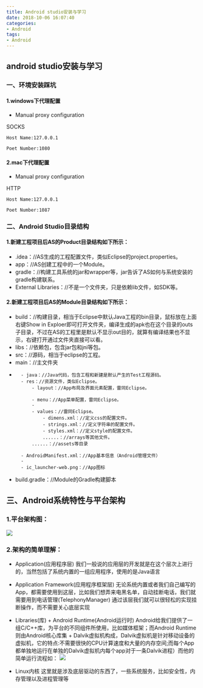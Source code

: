 ```yaml
---
title: Android studio安装与学习
date: 2018-10-06 16:07:40
categories:
- Android
tags:
- Android
---
```


## android studio安装与学习

### 一、环境安装踩坑

#### 1.windows下代理配置

- Manual proxy configuration

SOCKS

```
Host Name:127.0.0.1

Poet Number:1080
```

#### 2.mac下代理配置

- Manual proxy configuration

HTTP

```
Host Name:127.0.0.1

Poet Number:1087
```
<!-- more -->
### 二、Android Studio目录结构

#### 1.新建工程项目后AS的Product目录结构如下所示：

- .idea：//AS生成的工程配置文件，类似Eclipse的project.properties。
- app：//AS创建工程中的一个Module。
- gradle：//构建工具系统的jar和wrapper等，jar告诉了AS如何与系统安装的gradle构建联系。
- External Libraries：//不是一个文件夹，只是依赖lib文件，如SDK等。

#### 2.新建工程项目后AS的Module目录结构如下所示：

- build：//构建目录，相当于Eclipse中默认Java工程的bin目录，鼠标放在上面右键Show in Exploer即可打开文件夹，编译生成的apk也在这个目录的outs子目录，不过在AS的工程里是默认不显示out目的，就算有编译结果也不显示，右键打开通过文件夹直接可以看。
- libs：//依赖包，包含jar包和jni等包。
- src：//源码，相当于eclipse的工程。
-  main：//主文件夹 
-
        - java：//Java代码，包含工程和新建是默认产生的Test工程源码。
        - res：//资源文件，类似Eclipse。
            - layout：//App布局及界面元素配置，雷同Eclipse。
            
            - menu：//App菜单配置，雷同Eclipse。 
            - 
            - values：//雷同Eclipse。
                - dimens.xml：//定义css的配置文件。 
                - strings.xml：//定义字符串的配置文件。 
                - styles.xml：//定义style的配置文件。
                ......：//arrays等其他文件。
            ......：//assets等目录

        - AndroidManifest.xml：//App基本信息（Android管理文件） 
        - 
        - ic_launcher-web.png：//App图标 
- build.gradle：//Module的Gradle构建脚本


## 三、Android系统特性与平台架构

### 1.平台架构图：
![](http://www.runoob.com/wp-content/uploads/2015/06/16510882.jpg)

### 2.架构的简单理解：
- Application(应用程序层) 我们一般说的应用层的开发就是在这个层次上进行的，当然包括了系统内置的一组应用程序，使用的是Java语言
- Application Framework(应用程序框架层) 无论系统内置或者我们自己编写的App，都需要使用到这层，比如我们想弄来电黑名单，自动挂断电话，我们就需要用到电话管理(TelephonyManager) 通过该层我们就可以很轻松的实现挂断操作，而不需要关心底层实现

- Libraries(库) + Android Runtime(Android运行时) Android给我们提供了一组C/C++库，为平台的不同组件所使用，比如媒体框架；而Android Runtime则由Android核心库集 + Dalvik虚拟机构成，Dalvik虚拟机是针对移动设备的虚拟机，它的特点:不需要很快的CPU计算速度和大量的内存空间;而每个App都单独地运行在单独的Dalvik虚拟机内每个app对于一条Dalvik进程）而他的简单运行流程如： 
![](http://www.runoob.com/wp-content/uploads/2015/06/12352621.jpg)
- Linux内核 这里就是涉及底层驱动的东西了，一些系统服务，比如安全性，内存管理以及进程管理等
